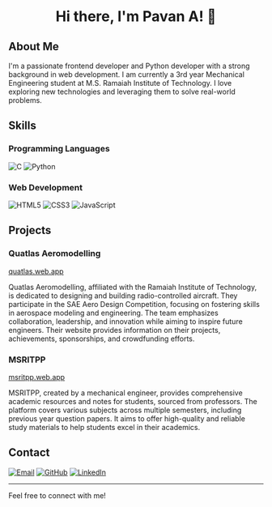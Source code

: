 <div align="center">

# Hi there, I'm Pavan A! 👋

</div>

## About Me

I'm a passionate frontend developer and Python developer with a strong background in web development. I am currently a 3rd year Mechanical Engineering student at M.S. Ramaiah Institute of Technology. I love exploring new technologies and leveraging them to solve real-world problems.

## Skills

### Programming Languages

![C](https://img.shields.io/badge/-C-00599C?style=flat-square&logo=c&logoColor=white)
![Python](https://img.shields.io/badge/-Python-3776AB?style=flat-square&logo=python&logoColor=white)

### Web Development

![HTML5](https://img.shields.io/badge/-HTML5-E34F26?style=flat-square&logo=html5&logoColor=white)
![CSS3](https://img.shields.io/badge/-CSS3-1572B6?style=flat-square&logo=css3&logoColor=white)
![JavaScript](https://img.shields.io/badge/-JavaScript-F7DF1E?style=flat-square&logo=javascript&logoColor=black)

## Projects

### Quatlas Aeromodelling
[quatlas.web.app](https://quatlas.web.app)

Quatlas Aeromodelling, affiliated with the Ramaiah Institute of Technology, is dedicated to designing and building radio-controlled aircraft. They participate in the SAE Aero Design Competition, focusing on fostering skills in aerospace modeling and engineering. The team emphasizes collaboration, leadership, and innovation while aiming to inspire future engineers. Their website provides information on their projects, achievements, sponsorships, and crowdfunding efforts.

### MSRITPP
[msritpp.web.app](https://msritpp.web.app)

MSRITPP, created by a mechanical engineer, provides comprehensive academic resources and notes for students, sourced from professors. The platform covers various subjects across multiple semesters, including previous year question papers. It aims to offer high-quality and reliable study materials to help students excel in their academics.

## Contact

[![Email](https://img.shields.io/badge/Email-D14836?style=flat-square&logo=gmail&logoColor=white)](mailto:pavan.aashok1234gh@gmail.com)
[![GitHub](https://img.shields.io/badge/GitHub-181717?style=flat-square&logo=github&logoColor=white)](https://github.com/pavan-reddy28)
[![LinkedIn](https://img.shields.io/badge/LinkedIn-0077B5?style=flat-square&logo=linkedin&logoColor=white)](https://www.linkedin.com/in/pavan-reddy-667b09284)

---

Feel free to connect with me!


